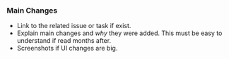 ### Main Changes
- Link to the related issue or task if exist.
- Explain main changes and *why* they were added. This must be easy to understand if read months after.
- Screenshots if UI changes are big.